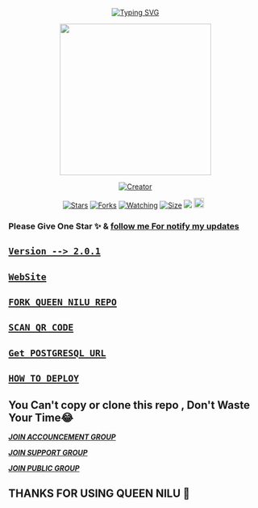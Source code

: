 <p align="center"> 
  <p align="center">
  <a href="https://git.io/typing-svg"><img src="https://readme-typing-svg.demolab.com?font=Bungee+Shade&size=25&pause=1000&background=FF000000&width=435&lines=Queen+Nilu+Md+;Created+By+Mahiya" alt="Typing SVG" /></a>
</p> 
  
<p align="center"> 
<img src="https://telegra.ph/file/1e63f0ee90304a12767c7.jpg" width="300" height="300"/>
</p>

<p align="center">
<a href="#"><img title="Creator" src="https://img.shields.io/badge/Creator-Mahiya-blue.svg?style=for-the-badge&logo=github"></a>
</p>
<p align="center">
<a href="https://github.com/Janithsadanuwan/Queen-Nilu-Md/stargazers/"><img title="Stars" src="https://img.shields.io/github/stars/Janithsadanuwan/Queen-Nilu-Md?color=white&style=flat-square"></a>
<a href="https://github.com/Janithsadanuwan/Queen-Nilu-Md/network/members"><img title="Forks" src="https://img.shields.io/github/forks/Janithsadanuwan/Queen-Nilu-Md?color=yellow&style=flat-square"></a>
<a href="https://github.com/Janithsadanuwan/Queen-Nilu-Md/watchers"><img title="Watching" src="https://img.shields.io/github/watchers/Janithsadanuwan/Queen-Nilu-Md?label=Watchers&color=red&style=flat-square"></a>
<a href="https://github.com/Janithsadanuwan/Queen-Nilu-Md/"><img title="Size" src="https://img.shields.io/github/repo-size/AlipBot/Api-Alpis?style=flat-square&color=darkred"></a>
<a href="https://hits.seeyoufarm.com"><img src="https://hits.seeyoufarm.com/api/count/incr/badge.svg?url=https://github.com/Janithsadanuwan/Queen-Nilu-Md/%2Fhit-counter&count_bg=%2379C83D&title_bg=%23555555&icon=probot.svg&icon_color=%2304FF00&title=hits&edge_flat=false"/></a>
<a href="https://github.com/Janithsadanuwan/Queen-Nilu-Md/graphs/commit-activity"><img height="20" src="https://img.shields.io/badge/Maintained-No-red.svg"></a>&nbsp;&nbsp;
</p> 

### Please Give One Star ✨ & [follow  me For notify my updates](https://github.com/Janithsadanuwan)

## [`Version --> 2.0.1`](https://www.janithsadanuwan.tech/QueenNilu)


## [`WebSite`](https://www.janithsadanuwan.tech/QueenNilu)


## [`FORK QUEEN NILU REPO`](https://github.com/Janithsadanuwan/Queen-Nilu-Md/fork)

## [`SCAN QR CODE`](https://www.janithsadanuwan.tech/QueenNilu/QrCode)

## [`Get POSTGRESQL URL`](https://dashboard.render.com/new/database)

## [`HOW TO DEPLOY`](https://github.com/Janithsadanuwan/QUEEN-NILU-MD/blob/main/DEPLOY/README.md)




## You Can't copy or clone this repo , Don't Waste Your Time😂

***[JOIN ACCOUNCEMENT GROUP](https://chat.whatsapp.com/Lk3KCbvyaCyJ0QlouEL32K)***

***[JOIN SUPPORT GROUP](https://chat.whatsapp.com/LVn5DG2V3UwBY5IDlG58kH)***

***[JOIN PUBLIC GROUP](https://chat.whatsapp.com/IRdyJY5P4sF5BhtP5PIdHH)***

## THANKS FOR USING QUEEN NILU 💃
